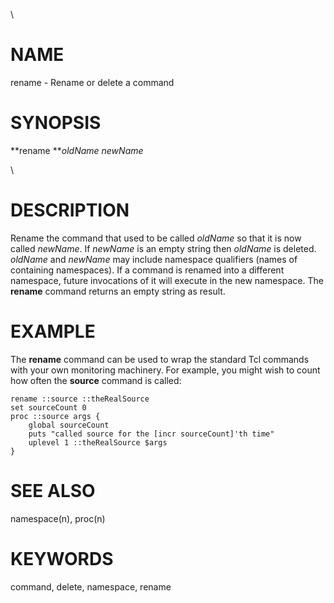 \

# NAME

rename - Rename or delete a command

# SYNOPSIS

**rename ***oldName newName*

\

# DESCRIPTION

Rename the command that used to be called *oldName* so that it is now
called *newName*. If *newName* is an empty string then *oldName* is
deleted. *oldName* and *newName* may include namespace qualifiers (names
of containing namespaces). If a command is renamed into a different
namespace, future invocations of it will execute in the new namespace.
The **rename** command returns an empty string as result.

# EXAMPLE

The **rename** command can be used to wrap the standard Tcl commands
with your own monitoring machinery. For example, you might wish to count
how often the **source** command is called:

    rename ::source ::theRealSource
    set sourceCount 0
    proc ::source args {
        global sourceCount
        puts "called source for the [incr sourceCount]'th time"
        uplevel 1 ::theRealSource $args
    }

# SEE ALSO

namespace(n), proc(n)

# KEYWORDS

command, delete, namespace, rename
